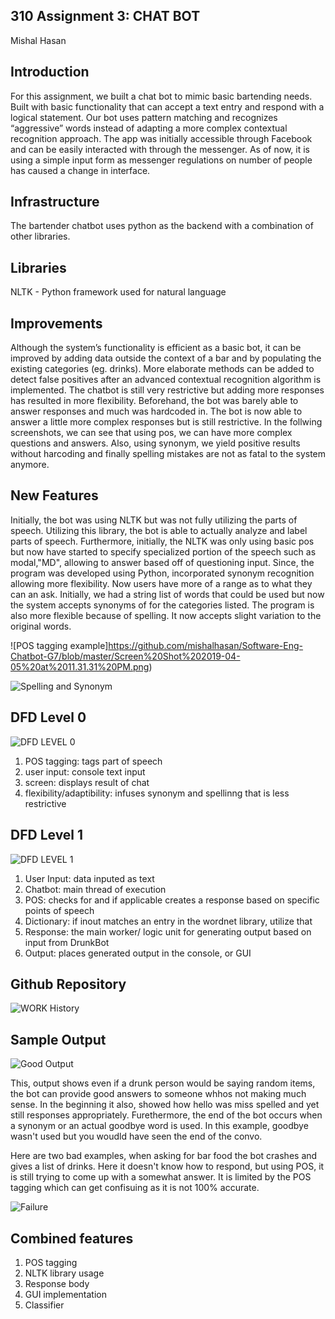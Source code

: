 ## 310 Assignment 3: CHAT BOT
Mishal Hasan

## Introduction
For this assignment, we built a chat bot to mimic basic bartending needs. Built with basic functionality that can accept a text entry and respond with a logical statement. Our bot uses pattern matching and recognizes “aggressive” words instead of adapting a more complex contextual recognition approach. The app was initially accessible through Facebook and can be easily interacted with through the messenger. As of now, it is using a simple input form as messenger regulations on number of people has caused a change in interface.

## Infrastructure
The bartender chatbot uses python as the backend with a combination of other libraries. 

## Libraries

NLTK - Python framework used for natural language 

## Improvements

Although the system’s functionality is efficient as a basic bot, it can be improved by adding data outside the context of a bar and by populating the existing categories (eg. drinks). More elaborate methods can be added to detect false positives after an advanced contextual recognition algorithm is implemented. The chatbot is still very restrictive but adding more responses has resulted in more flexibility. Beforehand, the bot was barely able to answer responses and much was hardcoded in. The bot is now able to answer a little more complex responses but is still restrictive. In the follwing screenshots, we can see that using pos, we can have more complex questions and answers. Also, using synonym, we yield positive results without harcoding and finally spelling mistakes are not as fatal to the system anymore. 


## New Features 
Initially, the bot was using NLTK but was not fully utilizing the parts of speech. Utilizing this library, the bot is able to actually analyze and label parts of speech. Furthermore, initially, the NLTK was only using basic pos but now have started to specify specialized portion of the speech such as modal,"MD", allowing to answer based off of questioning input. Since, the program was developed using Python, incorporated synonym recognition allowing more flexibility. Now users have more of a range as to what they can an ask. Initially, we had a string list of words that could be used but now the system accepts synonyms of for the categories listed. The program is also more flexible because of spelling. It now accepts slight variation to the original words. 

![POS tagging example]https://github.com/mishalhasan/Software-Eng-Chatbot-G7/blob/master/Screen%20Shot%202019-04-05%20at%2011.31.31%20PM.png)

![Spelling and Synonym](https://github.com/mishalhasan/Software-Eng-Chatbot-G7/blob/master/Screen%20Shot%202019-04-05%20at%2011.28.58%20PM.png)



## DFD Level 0 

![DFD LEVEL 0](https://github.com/mishalhasan/Software-Eng-Chatbot-G7/blob/master/Screen%20Shot%202019-04-05%20at%2010.07.24%20PM.png)

  1. POS tagging: tags part of speech 
  2. user input: console text input 
  3. screen: displays result of chat 
  4. flexibility/adaptibility: infuses synonym and spellinng that is less restrictive 

## DFD Level 1 

![DFD LEVEL 1](https://github.com/mishalhasan/Software-Eng-Chatbot-G7/blob/master/Screen%20Shot%202019-04-05%20at%2010.00.46%20PM.png)

  1. User Input: data inputed as text 
  2. Chatbot: main thread of execution
  3. POS: checks for and if applicable creates a response based on specific points of speech 
  4. Dictionary: if inout matches an entry in the wordnet library, utilize that 
  5. Response: the main worker/ logic unit for generating output based on input from DrunkBot 
  6. Output: places generated output in the console, or GUI

## Github Repository 

![WORK History](https://github.com/mishalhasan/Software-Eng-Chatbot-G7/blob/master/Screen%20Shot%202019-04-05%20at%2011.19.20%20PM.png)

## Sample Output 

![Good Output](https://github.com/mishalhasan/Software-Eng-Chatbot-G7/blob/master/Screen%20Shot%202019-04-05%20at%2011.46.07%20PM.png)

This, output shows even if a drunk person would be saying random items, the bot can provide good answers to someone whhos not making much sense. In the beginning it also, showed how hello was miss spelled and yet still responses appropriately. Furethermore, the end of the bot occurs when a synonym or an actual goodbye word is used. In this example, goodbye wasn't used but you woudld have seen the end of the convo. 

Here are two bad examples, when asking for bar food the bot crashes and gives a list of drinks. Here it doesn't know how to respond, but using POS, it is still trying to come up with a somewhat answer. It is limited by the POS tagging which can get confisuing as it is not 100% accurate. 


![Failure](https://github.com/mishalhasan/Software-Eng-Chatbot-G7/blob/master/Screen%20Shot%202019-04-05%20at%2011.54.33%20PM.png)


## Combined features 

  1. POS tagging 
  2. NLTK library usage 
  3. Response body 
  4. GUI implementation 
  5. Classifier 
